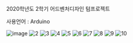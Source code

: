 2020학년도 2학기 어드벤처디자인 텀프로젝트

사용언어 : Arduino

![image](https://user-images.githubusercontent.com/82591396/179410736-4c5b09e8-c15e-4eaf-a7a6-aad40edd407e.png)
![2](https://user-images.githubusercontent.com/82591396/179410749-7cf5a3c7-372c-4095-8719-370f8115ad96.JPG)
![3](https://user-images.githubusercontent.com/82591396/179410752-c339e985-216f-4eae-a025-cdcb03cf31c4.JPG)
![4](https://user-images.githubusercontent.com/82591396/179410755-0e006c04-f3b4-4de2-87a1-0f2cdacab811.JPG)
![5](https://user-images.githubusercontent.com/82591396/179410773-9c3b9b0c-7773-4105-9e44-c0924e94d960.JPG)
![6](https://user-images.githubusercontent.com/82591396/179410793-72c75812-cadd-4ce2-906d-9b27b7b08af2.JPG)
![7](https://user-images.githubusercontent.com/82591396/179410780-d73a2242-cb99-45ae-b176-59ce5e7fd214.JPG)
![8](https://user-images.githubusercontent.com/82591396/179410782-e9cc21cc-7825-41c2-9310-25d40e3a15ba.JPG)
![9](https://user-images.githubusercontent.com/82591396/179410783-ebc313bf-ac43-4f4a-be13-b5effaf99009.JPG)
![10](https://user-images.githubusercontent.com/82591396/179410784-f8a35904-e9e2-4830-b282-0ca066101f5d.JPG)
